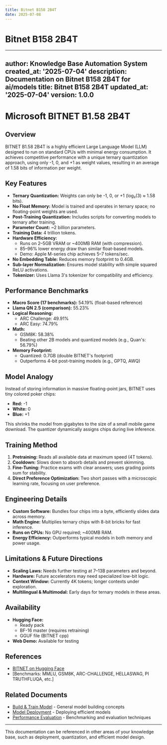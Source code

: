 ```yaml
---
title: Bitnet B158 2B4T
date: 2025-07-08
---
```


# Bitnet B158 2B4T

---
author: Knowledge Base Automation System
created_at: '2025-07-04'
description: Documentation on Bitnet B158 2B4T for ai/models
title: Bitnet B158 2B4T
updated_at: '2025-07-04'
version: 1.0.0
---

# Microsoft BITNET B1.58 2B4T

## Overview
BITNET B1.58 2B4T is a highly efficient Large Language Model (LLM) designed to run on standard CPUs with minimal energy consumption. It achieves competitive performance with a unique ternary quantization approach, using only -1, 0, and +1 as weight values, resulting in an average of 1.58 bits of information per weight.

## Key Features
- **Ternary Quantization:** Weights can only be -1, 0, or +1 (log₂(3) ≈ 1.58 bits).
- **No Float Memory:** Model is trained and operates in ternary space; no floating-point weights are used.
- **Post-Training Quantization:** Includes scripts for converting models to ternary after training.
- **Parameter Count:** ~2 billion parameters.
- **Training Data:** 4 trillion tokens.
- **Hardware Efficiency:**
  - Runs on 2–5GB VRAM or ~400MB RAM (with compression).
  - 85–96% lower energy draw than similar float-based models.
  - Demo: Apple M-series chip achieves 5–7 tokens/sec.
- **No Embedding Table:** Reduces memory footprint to 0.4GB.
- **Sub-layer Normalization:** Ensures model stability with simple squared ReLU activations.
- **Tokenizer:** Uses Llama 3's tokenizer for compatibility and efficiency.

## Performance Benchmarks
- **Macro Score (17 benchmarks):** 54.19% (float-based reference)
- **Llama QN 2.5 (comparison):** 55.23%
- **Logical Reasoning:**
  - ARC Challenge: 49.91%
  - ARC Easy: 74.79%
- **Math:**
  - GSM8K: 58.38%
  - Beating other 2B models and quantized models (e.g., Quan's: 56.79%)
- **Memory Footprint:**
  - Quantized: 0.7GB (double BITNET's footprint)
  - Outperforms 4-bit post-training models (e.g., GPTQ, AWQ)

## Model Analogy
Instead of storing information in massive floating-point jars, BITNET uses tiny colored poker chips:
- **Red:** -1
- **White:** 0
- **Blue:** +1

This shrinks the model from gigabytes to the size of a small mobile game download. The quantizer dynamically assigns chips during live inference.

## Training Method
1. **Pretraining:** Reads all available data at maximum speed (4T tokens).
2. **Cooldown:** Slows down to absorb details and prevent skimming.
3. **Fine-Tuning:** Practice exams with clear answers; uses grading points sum for stability.
4. **Direct Preference Optimization:** Two short passes with a microscopic learning rate, focusing on user preference.

## Engineering Details
- **Custom Software:** Bundles four chips into a byte, efficiently slides data across memory.
- **Math Engine:** Multiplies ternary chips with 8-bit bricks for fast inference.
- **Runs on CPUs:** No GPU required; ~400MB RAM.
- **Energy Efficiency:** Outperforms typical models in both memory and power usage.

## Limitations & Future Directions
- **Scaling Laws:** Needs further testing at 7–13B parameters and beyond.
- **Hardware:** Future accelerators may need specialized low-bit logic.
- **Context Window:** Currently 4K tokens; longer contexts under exploration.
- **Multilingual & Multimodal:** Early days for ternary models in these areas.

## Availability
- **Hugging Face:**
  - Ready pack
  - BF-16 master (requires retraining)
  - GGUF file (BITNET cpp)
- **Web Demo:** Available for testing

## References
- [BITNET on Hugging Face](https://huggingface.co/)
- [Benchmarks: MMLU, GSM8K, ARC-CHALLENGE, HELLASWAG, PI TRUTHFLUQA, etc.]

## Related Documents
- [Build & Train Model](../../machine_learning/workflow/build_train_model.md) - General model building concepts
- [Model Deployment](../../../temp_reorg/docs/machine_learning/workflow/deployment.md) - Deploying efficient models
- [Performance Evaluation](../../machine_learning/workflow/evaluate_performance.md) - Benchmarking and evaluation techniques

---

This documentation can be referenced in other areas of your knowledge base, such as deployment, quantization, and efficient model design.

